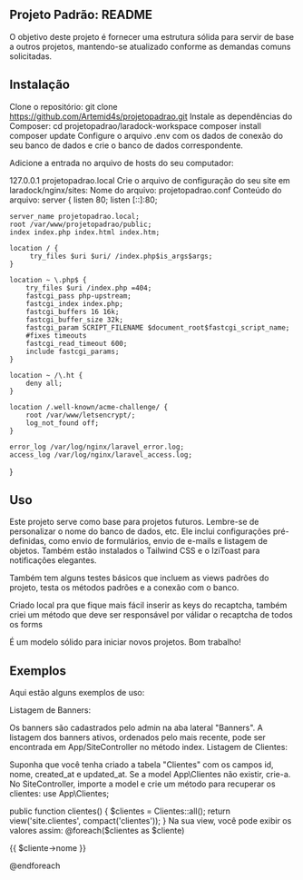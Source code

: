 ## Projeto Padrão: README
O objetivo deste projeto é fornecer uma estrutura sólida para servir de base a outros projetos, mantendo-se atualizado conforme as demandas comuns solicitadas.

## Instalação
Clone o repositório:
git clone https://github.com/Artemid4s/projetopadrao.git
Instale as dependências do Composer:
cd projetopadrao/laradock-workspace
composer install
composer update
Configure o arquivo .env com os dados de conexão do seu banco de dados e crie o banco de dados correspondente.

Adicione a entrada no arquivo de hosts do seu computador:

127.0.0.1 projetopadrao.local
Crie o arquivo de configuração do seu site em laradock/nginx/sites:
Nome do arquivo: projetopadrao.conf
Conteúdo do arquivo:
server {
    listen 80;
    listen [::]:80;

    server_name projetopadrao.local;
    root /var/www/projetopadrao/public;
    index index.php index.html index.htm;

    location / {
         try_files $uri $uri/ /index.php$is_args$args;
    }

    location ~ \.php$ {
        try_files $uri /index.php =404;
        fastcgi_pass php-upstream;
        fastcgi_index index.php;
        fastcgi_buffers 16 16k;
        fastcgi_buffer_size 32k;
        fastcgi_param SCRIPT_FILENAME $document_root$fastcgi_script_name;
        #fixes timeouts
        fastcgi_read_timeout 600;
        include fastcgi_params;
    }

    location ~ /\.ht {
        deny all;
    }

    location /.well-known/acme-challenge/ {
        root /var/www/letsencrypt/;
        log_not_found off;
    }

    error_log /var/log/nginx/laravel_error.log;
    access_log /var/log/nginx/laravel_access.log;
}

## Uso
Este projeto serve como base para projetos futuros. Lembre-se de personalizar o nome do banco de dados, etc. Ele inclui configurações pré-definidas, como envio de formulários, envio de e-mails e listagem de objetos. Também estão instalados o Tailwind CSS e o IziToast para notificações elegantes.

Também tem alguns testes básicos que incluem as views padrões do projeto, testa os métodos padrões e a conexão com o banco.

Criado local pra que fique mais fácil inserir as keys do recaptcha, também criei um método que deve ser responsável por válidar o recaptcha de todos os forms

É um modelo sólido para iniciar novos projetos. Bom trabalho!

## Exemplos
Aqui estão alguns exemplos de uso:

Listagem de Banners:

Os banners são cadastrados pelo admin na aba lateral "Banners". A listagem dos banners ativos, ordenados pelo mais recente, pode ser encontrada em App/SiteController no método index.
Listagem de Clientes:

Suponha que você tenha criado a tabela "Clientes" com os campos id, nome, created_at e updated_at. Se a model App\Clientes não existir, crie-a. No SiteController, importe a model e crie um método para recuperar os clientes:
use App\Clientes;

public function clientes()
{
    $clientes = Clientes::all();
    return view('site.clientes', compact('clientes'));
}
Na sua view, você pode exibir os valores assim:
@foreach($clientes as $cliente)
    <p>{{ $cliente->nome }}</p>
@endforeach